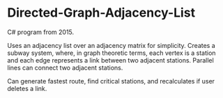 # Directed-Graph-Adjacency-List

C# program from 2015. 

Uses an adjacency list over an adjacency matrix for simplicity. Creates a subway system, where, in graph theoretic terms, each vertex is a station and each edge represents a link between two adjacent stations. Parallel lines can connect two adjacent stations.

Can generate fastest route, find critical stations, and recalculates if user deletes a link.
